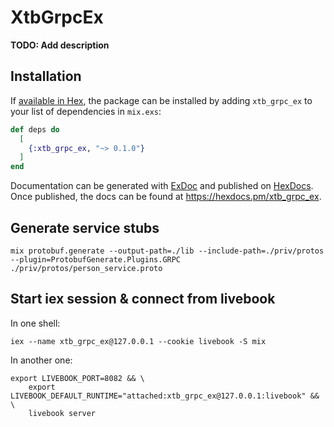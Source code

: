 # XtbGrpcEx

**TODO: Add description**

## Installation

If [available in Hex](https://hex.pm/docs/publish), the package can be installed
by adding `xtb_grpc_ex` to your list of dependencies in `mix.exs`:

```elixir
def deps do
  [
    {:xtb_grpc_ex, "~> 0.1.0"}
  ]
end
```

Documentation can be generated with [ExDoc](https://github.com/elixir-lang/ex_doc)
and published on [HexDocs](https://hexdocs.pm). Once published, the docs can
be found at <https://hexdocs.pm/xtb_grpc_ex>.

## Generate service stubs

```shell
mix protobuf.generate --output-path=./lib --include-path=./priv/protos --plugin=ProtobufGenerate.Plugins.GRPC ./priv/protos/person_service.proto 
```

## Start iex session & connect from livebook

In one shell:
```shell
iex --name xtb_grpc_ex@127.0.0.1 --cookie livebook -S mix
```

In another one:
```shell
export LIVEBOOK_PORT=8082 && \
	export LIVEBOOK_DEFAULT_RUNTIME="attached:xtb_grpc_ex@127.0.0.1:livebook" && \
	livebook server
```